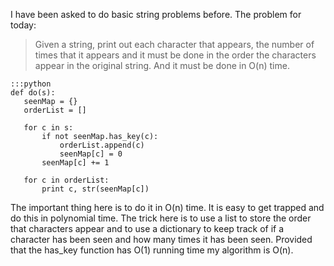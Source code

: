 I have been asked to do basic string problems before. The problem for today:

>Given a string, print out each character that appears, the number of times that it appears and it must be done in the order the characters appear in the original string. And it must be done in O(n) time.

    :::python
    def do(s):
       seenMap = {}
       orderList = []
      
       for c in s:
           if not seenMap.has_key(c):
               orderList.append(c)
               seenMap[c] = 0
           seenMap[c] += 1
      
       for c in orderList:
           print c, str(seenMap[c])

The important thing here is to do it in O(n) time. It is easy to get trapped and do this in polynomial time. The trick here is to use a list to store the order that characters appear and to use a dictionary to keep track of if a character has been seen and how many times it has been seen. Provided that the has_key function has O(1) running time my algorithm is O(n).
